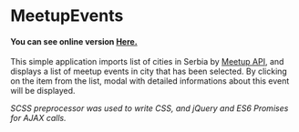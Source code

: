 # MeetupEvents

#### You can see online version [Here.](http://meetupevents.epizy.com)

This simple application imports list of cities in Serbia by [Meetup API](https://www.meetup.com/meetup_api/), 
and displays a list of meetup events in city that has been selected. 
By clicking on the item from the list, modal with detailed informations about this event will be displayed.

*SCSS preprocessor was used to write CSS, and jQuery and ES6 Promises for AJAX calls.*